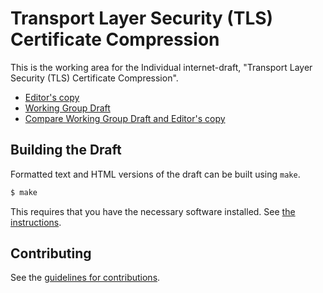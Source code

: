 # Transport Layer Security (TLS) Certificate Compression

This is the working area for the Individual internet-draft, "Transport Layer Security (TLS) Certificate Compression".

* [Editor's copy](https://tlswg.github.io/certificate-compression/)
* [Working Group Draft](https://tools.ietf.org/html/draft-ietf-tls-certificate-compression)
* [Compare Working Group Draft and Editor's copy](https://tools.ietf.org/rfcdiff?url1=https://tools.ietf.org/id/draft-ietf-tls-certificate-compression.txt&url2=https://tlswg.github.io/tls-certificate-compression/draft-ietf-tls-certificate-compression.txt)


## Building the Draft

Formatted text and HTML versions of the draft can be built using `make`.

```sh
$ make
```

This requires that you have the necessary software installed.  See
[the instructions](https://github.com/martinthomson/i-d-template/blob/master/doc/SETUP.md).


## Contributing

See the
[guidelines for contributions](https://github.com/tlswg/certificate-compression/blob/master/CONTRIBUTING.md).
